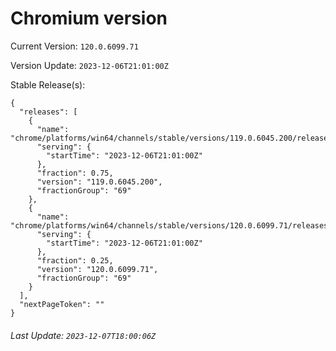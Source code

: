 # Chromium version

Current Version: `120.0.6099.71`

Version Update: `2023-12-06T21:01:00Z`

Stable Release(s):
```
{
  "releases": [
    {
      "name": "chrome/platforms/win64/channels/stable/versions/119.0.6045.200/releases/1701896460",
      "serving": {
        "startTime": "2023-12-06T21:01:00Z"
      },
      "fraction": 0.75,
      "version": "119.0.6045.200",
      "fractionGroup": "69"
    },
    {
      "name": "chrome/platforms/win64/channels/stable/versions/120.0.6099.71/releases/1701896460",
      "serving": {
        "startTime": "2023-12-06T21:01:00Z"
      },
      "fraction": 0.25,
      "version": "120.0.6099.71",
      "fractionGroup": "69"
    }
  ],
  "nextPageToken": ""
}
```

###### Last Update: `2023-12-07T18:00:06Z`
        